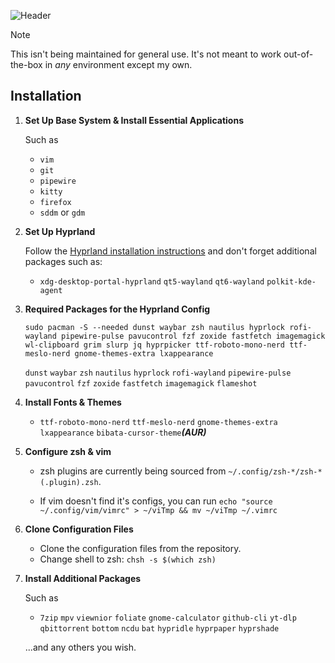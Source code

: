 ![Header](https://imgur.com/eszGk3V.png)
    
> [!NOTE]
> This isn't being maintained for general use. It's not meant to work out-of-the-box in *any* environment except my own.

## Installation

1. **Set Up Base System & Install Essential Applications**

   Such as

   - `vim`
   - `git`
   - `pipewire`
   - `kitty`
   - `firefox`
   - `sddm` or `gdm`

2. **Set Up Hyprland**

   Follow the [Hyprland installation instructions](https://wiki.hyprland.org/Getting-Started/Installation/) and don't forget additional packages such as:

   - `xdg-desktop-portal-hyprland` `qt5-wayland` `qt6-wayland` `polkit-kde-agent`

3. **Required Packages for the Hyprland Config**

   ```
   sudo pacman -S --needed dunst waybar zsh nautilus hyprlock rofi-wayland pipewire-pulse pavucontrol fzf zoxide fastfetch imagemagick wl-clipboard grim slurp jq hyprpicker ttf-roboto-mono-nerd ttf-meslo-nerd gnome-themes-extra lxappearance
   ```
   `dunst`
   `waybar`
   `zsh`
   `nautilus`
   `hyprlock`
   `rofi-wayland`
   `pipewire-pulse`
   `pavucontrol`
   `fzf`
   `zoxide`
   `fastfetch`
   `imagemagick`
   `flameshot`

4. **Install Fonts & Themes**

   - `ttf-roboto-mono-nerd` `ttf-meslo-nerd` `gnome-themes-extra` `lxappearance` `bibata-cursor-theme`***(AUR)*** 

5. **Configure zsh & vim**

   - zsh plugins are currently being sourced from `~/.config/zsh-*/zsh-*(.plugin).zsh`.

   - If vim doesn't find it's configs, you can run `echo "source ~/.config/vim/vimrc" > ~/viTmp && mv ~/viTmp ~/.vimrc`

6. **Clone Configuration Files**

   - Clone the configuration files from the repository.
   - Change shell to zsh: `chsh -s $(which zsh)`

7. **Install Additional Packages**

   Such as

   - `7zip` `mpv` `viewnior` `foliate` `gnome-calculator` `github-cli` `yt-dlp` `qbittorrent` `bottom` `ncdu` `bat` `hypridle` `hyprpaper` `hyprshade`

   ...and any others you wish.

